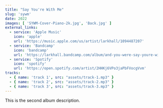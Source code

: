 ```yaml
---
title: "Say You're With Me"
slug: 'sywm'
date: 2022
images: [ 'SYWM-Cover-Piano-2k.jpg', 'Back.jpg' ]
external_links:
  - service: 'Apple Music'
    icon: 'apple'
    url: 'https://music.apple.com/us/artist/larkhall/1094487207'
  - service: 'Bandcamp'
    icon: 'bandcamp'
    url: 'https://larkhall.bandcamp.com/album/and-you-were-say-youre-with-me-reworked'
  - service: 'Spotify'
    icon: 'spotify'
    url: 'https://open.spotify.com/artist/2HHKj6VPo3jaPbFVocgVvm'
tracks:
  - { name: 'track 1', src: "assets/track-1.mp3" }
  - { name: 'track 2', src: "assets/track-2.mp3" }
  - { name: 'track 3', src: "assets/track-3.mp3" }
---
```


<p>This is the second album description.</p>

